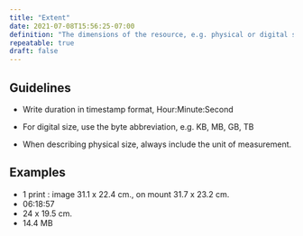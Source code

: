 ```yaml
---
title: "Extent"
date: 2021-07-08T15:56:25-07:00
definition: "The dimensions of the resource, e.g. physical or digital size, duration."
repeatable: true
draft: false
---
```


## Guidelines

- Write duration in timestamp format, Hour:Minute:Second

- For digital size, use the byte abbreviation, e.g. KB, MB, GB, TB

- When describing physical size, always include the unit of measurement.

## Examples

- 1 print : image 31.1 x 22.4 cm., on mount 31.7 x 23.2 cm.
- 06:18:57
- 24 x 19.5 cm.
- 14.4 MB
